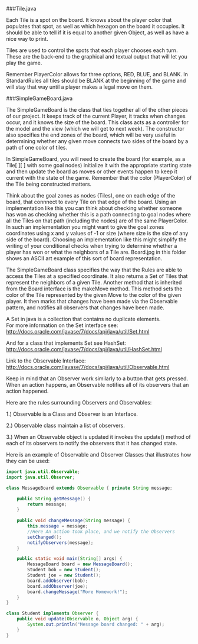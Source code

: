 ###Tile.java

Each Tile is a spot on the board. It knows about the player color that populates that spot, as well as which hexagon on the board it occupies. It should be able to tell if it is equal to another given Object, as well as have a nice way to print.

Tiles are used to control the spots that each player chooses each turn. These are the back-end to the graphical and textual output that will let you play the game.

Remember PlayerColor allows for three options, RED, BLUE, and BLANK. In StandardRules all tiles should be BLANK at the beginning of the game and will stay that way until a player makes a legal move on them.

###SimpleGameBoard.java

The SimpleGameBoard is the class that ties together all of the other pieces of our project. It keeps track of the current Player, it tracks when changes occur, and it knows the size of the board. This class acts as a controller for the model and the view (which we will get to next week). The constructor also specifies the end zones of the board, which will be very useful in determining whether any given move connects two sides of the board by a path of one color of tiles.

In SimpleGameBoard, you will need to create the board (for example, as a Tile[ ][ ] with some goal nodes) initialize it with the appropriate starting state and then update the board as moves or other events happen to keep it current with the state of the game.  Remember that the color (PlayerColor) of the Tile being constructed matters.

Think about the goal zones as nodes (Tiles), one on each edge of the board, that connnect to every Tile on that edge of the board.  Using an implementation like this you can think about checking whether someone has won as checking whether this is a path connecting to goal nodes where all the Tiles on that path (including the nodes) are of the same PlayerColor.  In such an implementation you might want to give the goal zones coordinates using x and y values of -1 or size (where size is the size of any side of the board).  Choosing an implementation like this might simplify the writing of your conditional checks when trying to determine whether a player has won or what the neighbors of a Tile are.  Board.jpg in this folder shows an ASCII art example of this sort of board representation.

The SimpleGameBoard class specifies the way that the Rules are able to access the Tiles at a specified coordinate. It also returns a Set of Tiles that represent the neighbors of a given Tile. Another method that is inherited from the Board interface is the makeMove method. This method sets the color of the Tile represented by the given Move to the color of the given player. It then marks that changes have been made via the Observable pattern, and notifies all observers that changes have been made.

A Set in java is a collection that contains no duplicate elements.  
For more information on the Set interface see: http://docs.oracle.com/javase/7/docs/api/java/util/Set.html

And for a class that implements Set see HashSet: http://docs.oracle.com/javase/7/docs/api/java/util/HashSet.html 

Link to the Observable Interface: http://docs.oracle.com/javase/7/docs/api/java/util/Observable.html

Keep in mind that an Observer work similarly to a button that gets pressed. When an action happens, an Observable notifies all of its observers that an action happened.

Here are the rules surrounding Observers and Observables:

1.) Observable is a Class and Observer is an Interface.

2.) Observable class maintain a list of observers.

3.) When an Observable object is updated it invokes the update() method of each of its observers to notify the observers that it has changed state.

Here is an example of Observable and Observer Classes that illustrates how they can be used:

```java
import java.util.Observable; 
import java.util.Observer;

class MessageBoard extends Observable { private String message;

	public String getMessage() { 
		return message; 
	}
	
	public void changeMessage(String message) { 
		this.message = message; 
		//Here An action took place, and we notify the Observers 
		setChanged();
		notifyObservers(message); 
	}

	public static void main(String[] args) { 
		MessageBoard board = new MessageBoard(); 
		Student bob = new Student(); 
		Student joe = new Student(); 
		board.addObserver(bob); 
		board.addObserver(joe); 
		board.changeMessage("More Homework!"); 
	}
}

class Student implements Observer { 
	public void update(Observable o, Object arg) { 
		System.out.println("Message board changed: " + arg); 
	}
}
```
